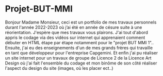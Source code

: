 # Projet-BUT-MMI
Bonjour Madame Monsieur, ceci est un portfolio de mes travaux personnels durant l'année 2022-2023 où j’ai été en année de césure suite à une réorientation.
J'espère que mes travaux vous plairons.
J'ai tout d'abord appris le codage via des vidéos sur internet qui apprenaient comment débuter en HTML étape par étape notamment pour le "projet BUT MMI 1"..
Ensuite, j'ai eu des enseignements d'un de mes grands frères qui travaille en tant que développeur pour l'entreprise Capgemini.
Et enfin j'ai pu réaliser un site internet pour un travaux de groupe de Licence 2 de la Licence Art Design où j'ai fait l'ensemble du codage et mon binôme de son côté réaliser l'aspect du design du site (images, où les placer ect..)
